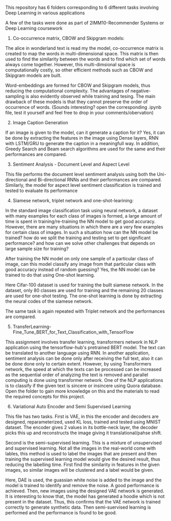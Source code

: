This repository has 6 folders corresponding to 6 different tasks involving Deep Learning in various applications

A few of the tasks were done as part of 2IMM10-Recommender Systems or Deep Learning coursework

1. Co-occurrence matrix, CBOW and Skipgram models: 

The alice in wonderland text is read my the model, co-occurrence matrix is created to map the words in multi-dimensional space. This matrix is then used to find the similarity between the words and to find which set of words always come together. However, this multi-dimsional space is computationally costly, so other efficient methods such as CBOW and Skipgram models are built.

Word-embeddings are formed for CBOW and Skipgram models, thus reducing the computational complexity. The advantages of negative-sampling is also evidently observed while training and tesing. The main drawback of these models is that they cannot preserve the order of occurrence of words. (Sounds interesting? open the corresponding .ipynb file, test it yourself and feel free to drop in your comments/obervation)


2. Image Caption Generation

If an image is given to the model, can it generate a caption for it? Yes, it can be done by extracting the features in the image using Dense layers, RNN with LSTM/GRU to generate the caption in a meaningfull way. In addition, Greedy Search and Beam search algorithms are used for the same and their performances are compared.


3. Sentiment Analysis - Document Level and Aspect Level

This file performs the document level sentiment analysis using both the Uni-directional and Bi-directional RNNs and their performances are compared. Similarly, the model for aspect level sentiment classification is trained and tested to evaluate its performance


4. Siamese network, triplet network and one-shot-learining: 

In the standard image classification task using neural network, a dataset with many examples for each class of images is formed, a large amount of time is spent in training/re-training the NN model to get good accuracy. However, there are many situations in which there are a very few examples for certain class of images. In such a situation how can the NN model be trained? how do we split the training and testing set to get significant performance? and how can we solve other challenges that depends on large sample size for training?

After training the NN model on only one sample of a particular class of image, can this model classify any image from that particular class with good accuracy instead of random guessing? Yes, the NN model can be trained to do that using One-shot learning. 

Here Cifar-100 dataset is used for training the built siamese network. In the dataset, only 80 classes are used for training and the remaining 20 classes are used for one-shot testing. The one-shot learning is done by extracting the neural codes of the siamese network.

The same task is again repeated with Triplet network and the performances are compared.


5. TransferLearning-Fine_Tune_BERT_for_Text_Classification_with_TensorFlow

This assignment involves transfer learning, transformers network in NLP application using the tensorflow-hub's pretrained BERT model. The text can be translated to another language using RNN. In another application, sentiment analysis can be done only after receiving the full text, also it can be done done only to certain extent. However, by using Transformers network, the speed at which the texts can be processed can be increased as the sequential order of analyzing the text is removed and parallel computing is done using transformer network. One of the NLP applications is to classify if the given text is sincere or insincere using Quora database. Open the folder to gain more knowledge on this and the materials to read the required concepts for this project.


6. Variational Auto Encoder and Semi Supervised Learning

This file has two tasks. First is VAE, in this the encoder and decoders are designed, reparameterized, used KL loss, trained and tested using MNIST dataset. The encoder gives 2 values in its bottle-neck layer, the decoder picks this up and reconstructs the image giving it translational/pahse shift.

Second is the semi-supervised learning. This is a mixture of unsupervised and supervised learning. Not all the images in the real-world come with lables, this method is used to label the images that are present and then training the supervised learning model would give the desired result, thus reducing the labelling time. First find the similarity in features in the given images, so similar images will be clustered and a label would be given. 

Here, DAE is used, the guassian white noise is added to the image and the model is trained to identify and remove the noise. A good performance is achieved. Then, new images using the designed VAE network is generated. It is interesting to know that, the model has generated a hoodie which is not present in the dataset. Thus, this confirms that the VAE network is trained correctly to generate synthetic data. Then semi-suervised learning is performed and the performance is found to be good.






